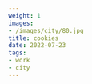 ```yaml
---
weight: 1
images:
- /images/city/80.jpg
title: cookies
date: 2022-07-23
tags:
- work
- city
---
```

